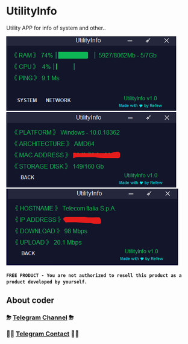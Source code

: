 # UtilityInfo
Utility APP for info of system and other..

![pic](https://github.com/RefewDev/UtilityInfo/blob/master/main.png)
![pic2](https://github.com/RefewDev/UtilityInfo/blob/master/system.png)
![pic3](https://github.com/RefewDev/UtilityInfo/blob/master/network.png)

**`FREE PRODUCT - You are not authorized to resell this product as a product developed by yourself.`**

## About coder
### ⛈ [Telegram Channel](https://t.me/RefewDevOfficial) ⛈
### 👨‍💻 [Telegram Contact](https://t.me/Refew) 👨‍💻
